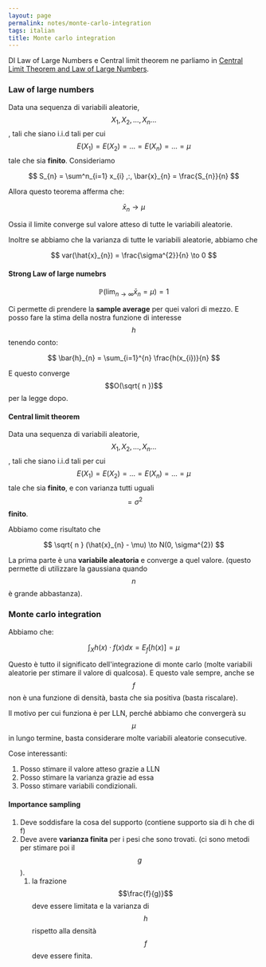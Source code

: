```yaml
---
layout: page
permalink: notes/monte-carlo-integration
tags: italian
title: Monte carlo integration
---
```


DI Law of Large Numbers e Central limit theorem ne parliamo in [Central Limit Theorem and Law of Large Numbers](/notes/central-limit-theorem-and-law-of-large-numbers).

### Law of large numbers
Data una sequenza di variabili aleatorie, $$X_{1}, X_{2}, \dots, X_{n}\dots$$, tali che siano i.i.d tali per cui $$E(X_{1}) = E(X_{2}) = \dots = E(X_{n}) =\dots = \mu$$ tale che sia **finito**.
Consideriamo 

$$
S_{n} = \sum^n_{i=1} x_{i} ,:, \bar{x}_{n} = \frac{S_{n}}{n}
$$

Allora questo teorema afferma che:

$$
\bar{x}_{n} \to \mu
$$

Ossia il limite converge sul valore atteso di tutte le variabili aleatorie.

Inoltre se abbiamo che la varianza di tutte le variabili aleatorie, abbiamo che

$$
var(\hat{x}_{n}) = \frac{\sigma^{2}}{n} \to 0
$$


#### Strong Law of large numebrs

$$
\mathbb{P}(\lim_{ n \to \infty } \bar{x}_{n} =\mu) = 1
$$

Ci permette di prendere la **sample average** per quei valori di mezzo.
E posso fare la stima della nostra funzione di interesse $$h$$ tenendo conto:

$$
\bar{h}_{n} = \sum_{i=1}^{n} \frac{h(x_{i})}{n}
$$

E questo converge $$O(\sqrt{ n })$$ per la legge dopo.

#### Central limit theorem
Data una sequenza di variabili aleatorie, $$X_{1}, X_{2}, \dots, X_{n}\dots$$, tali che siano i.i.d tali per cui $$E(X_{1}) = E(X_{2}) = \dots = E(X_{n}) =\dots = \mu$$ tale che sia **finito**, e con varianza tutti uguali $$= \sigma^{2}$$ **finito**.

Abbiamo come risultato che

$$
\sqrt{ n } (\hat{x}_{n} - \mu) \to N(0, \sigma^{2})
$$

La prima parte è una **variabile aleatoria** e converge a quel valore. (questo permette di utilizzare la gaussiana quando $$n$$ è grande abbastanza).


### Monte carlo integration

Abbiamo che:

$$
\int_{X} h(x) \cdot f(x) dx = E_{f}[h(x)] = \mu
$$

Questo è tutto il significato dell'integrazione di monte carlo (molte variabili aleatorie per stimare il valore di qualcosa). 
E questo vale sempre, anche se $$f$$ non è una funzione di densità, basta che sia positiva (basta riscalare).

Il motivo per cui funziona è per LLN, perché abbiamo che convergerà su $$\mu$$ in lungo termine, basta considerare molte variabili aleatorie consecutive.

Cose interessanti:
1. Posso stimare il valore atteso grazie a LLN
2. Posso stimare la varianza grazie ad essa
3. Posso stimare variabili condizionali.

#### Importance sampling
1. Deve soddisfare la cosa del supporto (contiene supporto sia di h che di f)
2. Deve avere **varianza finita** per i pesi che sono trovati. (ci sono metodi per stimare poi il $$g$$).
	1. la frazione $$\frac{f}{g)}$$ deve essere limitata e la varianza di $$h$$ rispetto alla densità $$f$$ deve essere finita.